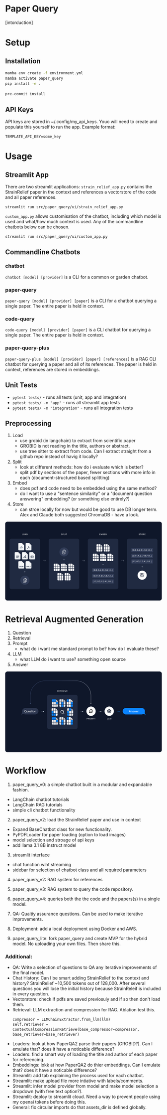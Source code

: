# Paper Query

[intorduction]

# Setup

## Installation
```bash
mamba env create -f environment.yml
mamba activate paper_query
pip install -e .

pre-commit install
```

## API Keys
API keys are stored in ~/.config/my_api_keys. Youo will need to create and populate this yourself to run the app. Example format:
```
TEMPLATE_API_KEY=some_key
```

# Usage

## Streamlit App

There are two streamlit applications: `strain_relief_app.py` contains the StrainRelief paper in the context and references a vectorstore of the code and all paper references.
```
streamlit run src/paper_query/ui/strain_relief_app.py
```
`custom_app.py` allows customisation of the chatbot, including which model is used and what/how much context is used. Any of the commandline chatbots below can be chosen.
```
streamlit run src/paper_query/ui/custom_app.py
```

## Commandline Chatbots

### chatbot
`chatbot [model] [provider]` is a CLI for a common or garden chatbot.

### paper-query
`paper-query [model] [provider] [paper]` is a CLI for a chatbot querying a single paper. The entire paper is held in context.

### code-query
`code-query [model] [provider] [paper]` is a CLI chatbot for querying a single paper. The entire paper is held in context.

### paper-query-plus
`paper-query-plus [model] [provider] [paper] [references]` is a RAG CLI chatbot for querying a paper and all of its references. The paper is held in context, references are stored in embeddings.

## Unit Tests
- `pytest tests/` - runs all tests (unit, app and integration)
- `pytest tests/ -m "app"` - runs all streamlit app tests
- `pytest tests/ -m "integration"` - runs all integration tests

## Preprocessing
1. Load
    - use grobid (in langchain) to extract from scientific paper
    - GROBID is not reading in the title, authors or abstract.
    - use tree sitter to extract from code. Can I extract straight from a github repo instead of havig it locally?
2. Split
    - look at different methods: how do i evaluate which is better?
    - split pdf by sections of the paper, fewer sections with more info in each (document-structured based splitting)
3. Embed
    - does pdf and code need to be embedded using the same method?
    - do I want to use a "sentence similarity" or a "document question answering" embedding? (or something else entirely?)
4. Store
    - can stroe locally for now but would be good to use DB longer term. Alex and Claude both suggested ChromaDB - have a look.

![image](assets/load_to_store.png)

# Retrieval Augmented Generation
1. Question
2. Retrieval
3. Prompt
    - what do i want me standard prompt to be? how do I evaluate these?
4. LLM
    - what LLM do i want to use? something open source
5. Answer

![image](assets/rag_qna.png)

# Workflow
1. paper_query_v0: a simple chatbot built in a modular and expandable fashion.

- LangChain chatbot tutorials
- LangChain RAG tutorials
- simple cli chatbot functionality

2. paper_query_v2: load the StrainRelief paper and use in context

- Expand BaseChatbot class for new functionality.
- PyPDFLoader for paper loading (option to load images)
- model selection and stroage of api keys
- add llama 3.1 8B instruct model

3. streamlit interface

- chat function wiht streaming
- sidebar for selection of chatbot class and all required parameters

4. paper_query_v2: RAG system for references

5. paper_query_v3: RAG system to query the code repository.

6. paper_query_v4: queries both the the code and the papers(s) in a single model.

7.  QA: Qualtiy assurance questions. Can be used to make iterative improvements.

8. Deployment: add a local deployment using Docker and AWS.

9. paper_query_lite: fork paper_query and create MVP for the hybrid model. No uploading your own files. Then share this.

### Additional:
- QA: Write a selection of questions to QA any iterative improvements of the final model.
- Chat History: Can I be smart adding StrainRelief to the context and history? StrainRelief ~10,500 tokens out of 128,000. After several questions you will lose the initial history because StrainReleif is included in every question.
- Vectorstore: check if pdfs are saved previosuly and if so then don't load them.
- Retrieval: LLM extraction and compression for RAG. Ablation test this.
    ```
    compressor = LLMChainExtractor.from_llm(llm)
    self.retriever = ContextualCompressionRetrieve(base_compressor=compressor, base_retriever=base_retriever)
    ```
- Loaders: look at how PaperQA2 parse their papers (GROBID?). Can I emulate that? does it have a noticable difference?
- Loaders: find a smart way of loading the title and author of each paper for referencing.
- Embeddings: lokk at how PaperQA2 do thier embeddings. Can I emulate that? does it have a noticable difference?
- Streamlit: add tab explaining the process used for each chatbot.
- Streamlit: make upload file more intiative with labels/comments.
- Streamlit: infer model provider from model and make model selection a dropdown (with free text option?).
- Streamlit: deploy to streamlit cloud. Need a way to prevent people using my openai tokens before doing this.
- General: fix circular imports do that assets_dir is defined globally.
